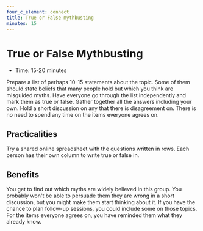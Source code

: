 ```yaml
---
four_c_element: connect
title: True or False mythbusting
minutes: 15
---
```


# True or False Mythbusting

- Time: 15-20 minutes

Prepare a list of perhaps 10-15 statements about the topic. Some of them should state beliefs that many people hold but which you think are misguided myths. Have everyone go through the list independently and mark them as true or false. Gather together all the answers including your own. Hold a short discussion on any that there is disagreement on. There is no need to spend any time on the items everyone agrees on.

## Practicalities

Try a shared online spreadsheet with the questions written in rows. Each person has their own column to write true or false in. 

## Benefits

You get to find out which myths are widely believed in this group. You probably won't be able to persuade them they are wrong in a short discussion, but you might make them start thinking about it. If you have the chance to plan follow-up sessions, you could include some on those topics. For the items everyone agrees on, you have reminded them what they already know.
